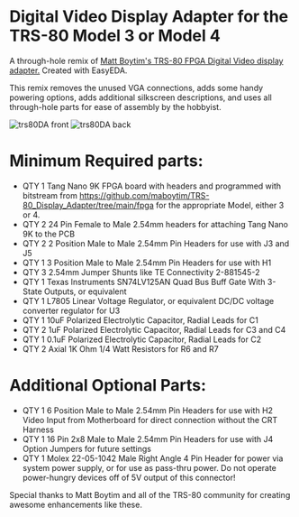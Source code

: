 # Digital Video Display Adapter for the TRS-80 Model 3 or Model 4
A through-hole remix of [Matt Boytim's TRS-80 FPGA Digital Video display adapter.](https://github.com/maboytim/TRS-80_Display_Adapter/tree/main) Created with EasyEDA.

This remix removes the unused VGA connections, adds some handy powering options, adds additional silkscreen descriptions, and uses all through-hole parts for ease of assembly by the hobbyist.

![trs80DA front](https://github.com/frnno967/trs-80-TH-display-adapter/assets/73573576/efe00a19-359f-412a-af09-5af16472b8fc)
![trs80DA back](https://github.com/frnno967/trs-80-TH-display-adapter/assets/73573576/4c5183c9-036c-4181-b482-37bf28f4ab27)


# Minimum Required parts:
* QTY 1 Tang Nano 9K FPGA board with headers and programmed with bitstream from https://github.com/maboytim/TRS-80_Display_Adapter/tree/main/fpga for the appropriate Model, either 3 or 4.
* QTY 2 24 Pin Female to Male 2.54mm headers for attaching Tang Nano 9K to the PCB
* QTY 2 2 Position Male to Male 2.54mm Pin Headers for use with J3 and J5
* QTY 1 3 Position Male to Male 2.54mm Pin Headers for use with H1
* QTY 3 2.54mm Jumper Shunts like TE Connectivity 2-881545-2
* QTY 1 Texas Instruments SN74LV125AN Quad Bus Buff Gate With 3-State Outputs, or equivalent
* QTY 1 L7805 Linear Voltage Regulator, or equivalent DC/DC voltage converter regulator for U3
* QTY 1 10uF Polarized Electrolytic Capacitor, Radial Leads for C1
* QTY 2 1uF Polarized Electrolytic Capacitor, Radial Leads for C3 and C4
* QTY 1 0.1uF Polarized Electrolytic Capacitor, Radial Leads for C2
* QTY 2 Axial 1K Ohm 1/4 Watt Resistors for R6 and R7

# Additional Optional Parts:
* QTY 1 6 Position Male to Male 2.54mm Pin Headers for use with H2 Video Input from Motherboard for direct connection without the CRT Harness
* QTY 1 16 Pin 2x8 Male to Male 2.54mm Pin Headers for use with J4 Option Jumpers for future settings
* QTY 1 Molex 22-05-1042 Male Right Angle 4 Pin Header for power via system power supply, or for use as pass-thru power. Do not operate power-hungry devices off of 5V output of this connector!

Special thanks to Matt Boytim and all of the TRS-80 community for creating awesome enhancements like these.
